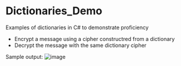 # Dictionaries_Demo
Examples of dictionaries in C# to demonstrate proficiency
- Encrypt a message using a cipher constructred from a dictionary
- Decrypt the message with the same dictionary cipher

Sample output:
![image](https://user-images.githubusercontent.com/26050634/204171524-3dac859c-fe5c-4ee9-ae7e-93e26e66f963.png)

